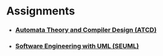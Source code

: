 # Assignments

- ### [Automata Theory and Compiler Design (ATCD)](./assignments/automata-theory-and-compiler-design)

- ### [Software Engineering with UML (SEUML)](./assignments/software-engineering-with-UML)
